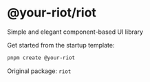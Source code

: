 # @your-riot/riot

Simple and elegant component-based UI library

Get started from the startup template:

```sh
pnpm create @your-riot
```

Original package: `riot`
